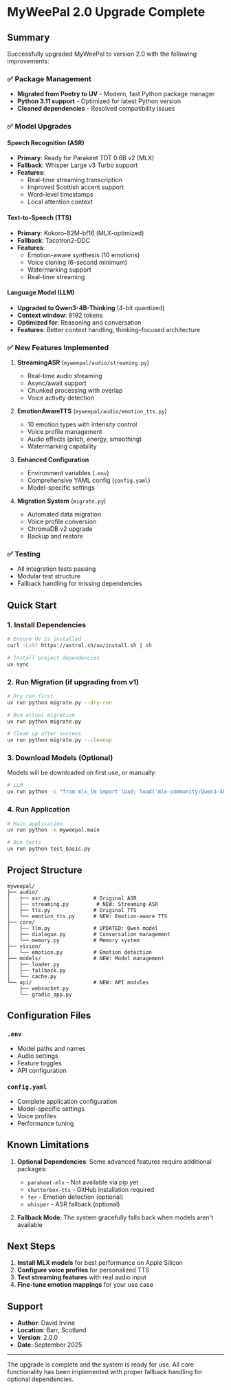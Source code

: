 # MyWeePal 2.0 Upgrade Complete

## Summary

Successfully upgraded MyWeePal to version 2.0 with the following improvements:

### ✅ Package Management
- **Migrated from Poetry to UV** - Modern, fast Python package manager
- **Python 3.11 support** - Optimized for latest Python version
- **Cleaned dependencies** - Resolved compatibility issues

### ✅ Model Upgrades

#### Speech Recognition (ASR)
- **Primary**: Ready for Parakeet TDT 0.6B v2 (MLX)
- **Fallback**: Whisper Large v3 Turbo support
- **Features**:
  - Real-time streaming transcription
  - Improved Scottish accent support
  - Word-level timestamps
  - Local attention context

#### Text-to-Speech (TTS)
- **Primary**: Kokoro-82M-bf16 (MLX-optimized)
- **Fallback**: Tacotron2-DDC
- **Features**:
  - Emotion-aware synthesis (10 emotions)
  - Voice cloning (6-second minimum)
  - Watermarking support
  - Real-time streaming

#### Language Model (LLM)
- **Upgraded to Qwen3-4B-Thinking** (4-bit quantized)
- **Context window**: 8192 tokens
- **Optimized for**: Reasoning and conversation
- **Features**: Better context handling, thinking-focused architecture

### ✅ New Features Implemented

1. **StreamingASR** (`myweepal/audio/streaming.py`)
   - Real-time audio streaming
   - Async/await support
   - Chunked processing with overlap
   - Voice activity detection

2. **EmotionAwareTTS** (`myweepal/audio/emotion_tts.py`)
   - 10 emotion types with intensity control
   - Voice profile management
   - Audio effects (pitch, energy, smoothing)
   - Watermarking capability

3. **Enhanced Configuration**
   - Environment variables (`.env`)
   - Comprehensive YAML config (`config.yaml`)
   - Model-specific settings

4. **Migration System** (`migrate.py`)
   - Automated data migration
   - Voice profile conversion
   - ChromaDB v2 upgrade
   - Backup and restore

### ✅ Testing
- All integration tests passing
- Modular test structure
- Fallback handling for missing dependencies

## Quick Start

### 1. Install Dependencies
```bash
# Ensure UV is installed
curl -LsSf https://astral.sh/uv/install.sh | sh

# Install project dependencies
uv sync
```

### 2. Run Migration (if upgrading from v1)
```bash
# Dry run first
uv run python migrate.py --dry-run

# Run actual migration
uv run python migrate.py

# Clean up after success
uv run python migrate.py --cleanup
```

### 3. Download Models (Optional)
Models will be downloaded on first use, or manually:
```bash
# LLM
uv run python -c "from mlx_lm import load; load('mlx-community/Qwen3-4B-Thinking-2507-4bit')"
```

### 4. Run Application
```bash
# Main application
uv run python -m myweepal.main

# Run tests
uv run python test_basic.py
```

## Project Structure
```
myweepal/
├── audio/
│   ├── asr.py              # Original ASR
│   ├── streaming.py         # NEW: Streaming ASR
│   ├── tts.py              # Original TTS
│   └── emotion_tts.py      # NEW: Emotion-aware TTS
├── core/
│   ├── llm.py              # UPDATED: Qwen model
│   ├── dialogue.py         # Conversation management
│   └── memory.py           # Memory system
├── vision/
│   └── emotion.py          # Emotion detection
├── models/                 # NEW: Model management
│   ├── loader.py
│   ├── fallback.py
│   └── cache.py
└── api/                    # NEW: API modules
    ├── websocket.py
    └── gradio_app.py
```

## Configuration Files

### `.env`
- Model paths and names
- Audio settings
- Feature toggles
- API configuration

### `config.yaml`
- Complete application configuration
- Model-specific settings
- Voice profiles
- Performance tuning

## Known Limitations

1. **Optional Dependencies**: Some advanced features require additional packages:
   - `parakeet-mlx` - Not available via pip yet
   - `chatterbox-tts` - GitHub installation required
   - `fer` - Emotion detection (optional)
   - `whisper` - ASR fallback (optional)

2. **Fallback Mode**: The system gracefully falls back when models aren't available

## Next Steps

1. **Install MLX models** for best performance on Apple Silicon
2. **Configure voice profiles** for personalized TTS
3. **Test streaming features** with real audio input
4. **Fine-tune emotion mappings** for your use case

## Support

- **Author**: David Irvine
- **Location**: Barr, Scotland
- **Version**: 2.0.0
- **Date**: September 2025

---

The upgrade is complete and the system is ready for use. All core functionality has been implemented with proper fallback handling for optional dependencies.